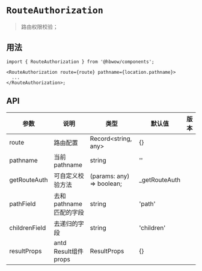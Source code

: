 # `RouteAuthorization`

> 路由权限校验；

## 用法

```tsx
import { RouteAuthorization } from '@hbwow/components';

<RouteAuthorization route={route} pathname={location.pathname}>
  ...
</RouteAuthorization>;
```

## API

| 参数          | 说明                     | 类型                      | 默认值         | 版本 |
| ------------- | ------------------------ | ------------------------- | -------------- | ---- |
| route         | 路由配置                 | Record<string, any>       | {}             |
| pathname      | 当前pathname             | string                    | ''             |
| getRouteAuth  | 可自定义校验方法         | (params: any) => boolean; | \_getRouteAuth |
| pathField     | 去和 pathname 匹配的字段 | string                    | 'path'         |
| childrenField | 去递归的字段             | string                    | 'children'     |
| resultProps   | antd Result组件 props    | ResultProps               | {}             |
